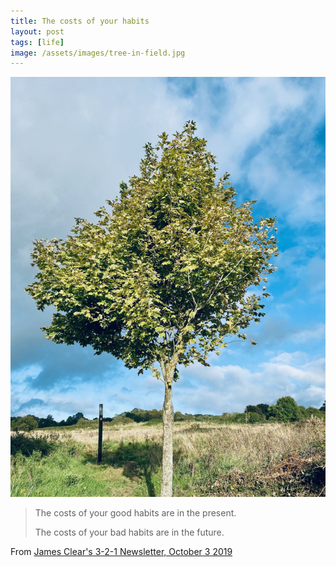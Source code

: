 ```yaml
---
title: The costs of your habits
layout: post
tags: [life]
image: /assets/images/tree-in-field.jpg
---
```


![Tree in a field](/assets/images/tree-in-field.jpg)

> The costs of your good habits are in the present.
>
> The costs of your bad habits are in the future.

From [James Clear's 3-2-1 Newsletter, October 3 2019](https://jamesclear.com/3-2-1/october-3-2019)
